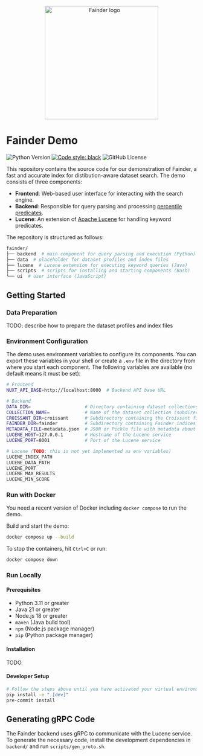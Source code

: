 <!-- markdownlint-disable MD033 -->
<p align="center">
  <picture>
    <img alt="Fainder logo" src="https://github.com/user-attachments/assets/41686649-f1c1-4b60-824e-80c322c5da85" width="300">
  </picture>
</p>

# Fainder Demo

![Python Version](https://img.shields.io/python/required-version-toml?tomlFilePath=https%3A%2F%2Fraw.githubusercontent.com%2Flbhm%2Ffainder-demo%2Fmain%2Fpyproject.toml)
[![Code style: black](https://img.shields.io/badge/code%20style-black-000000.svg)](https://github.com/psf/black)
![GitHub License](https://img.shields.io/github/license/lbhm/fainder-demo)

This repository contains the source code for our demonstration of Fainder, a fast and accurate
index for distibution-aware dataset search. The demo consists of three components:

- **Frontend**: Web-based user interface for interacting with the search engine.
- **Backend**: Responsible for query parsing and processing [percentile predicates](https://doi.org/10.14778/3681954.3681999).
- **Lucene**: An extension of [Apache Lucene](https://lucene.apache.org/) for handling keyword predicates.

The repository is structured as follows:

```bash
fainder/
├── backend  # main component for query parsing and execution (Python)
├── data  # placeholder for dataset profiles and index files
├── lucene  # Lucene extension for executing keyword queries (Java)
├── scripts  # scripts for installing and starting components (Bash)
└── ui  # user interface (JavaScript)
```

## Getting Started

### Data Preparation

TODO: describe how to prepare the dataset profiles and index files

### Environment Configuration

The demo uses environment variables to configure its components. You can export these variables
in your shell or create a `.env` file in the directory from where you start each component. The
following variables are available (no default means it must be set):

```bash
# Frontend
NUXT_API_BASE=http://localhost:8000  # Backend API base URL

# Backend
DATA_DIR=                    # Directory containing dataset collections
COLLECTION_NAME=             # Name of the dataset collection (subdirectoy in DATA_DIR)
CROISSANT_DIR=croissant      # Subdirectory containing the Croissant files of a collection
FAINDER_DIR=fainder          # Subdirectory containing Fainder indices for a collection
METADATA_FILE=metadata.json  # JSON or Pickle file with metadata about a collection
LUCENE_HOST=127.0.0.1        # Hostname of the Lucene service
LUCENE_PORT=8001             # Port of the Lucene service

# Lucene (TODO: this is not yet implemented as env variables)
LUCENE_INDEX_PATH
LUCENE_DATA_PATH
LUCENE_PORT
LUCENE_MAX_RESULTS
LUCENE_MIN_SCORE
```

### Run with Docker

You need a recent version of Docker including `docker compose` to run the demo.

Build and start the demo:

```bash
docker compose up --build
```

To stop the containers, hit `Ctrl+C` or run:

```bash
docker compose down
```

### Run Locally

#### Prerequisites

- Python 3.11 or greater
- Java 21 or greater
- Node.js 18 or greater
- `maven` (Java build tool)
- `npm` (Node.js package manager)
- `pip` (Python package manager)

#### Installation

TODO

#### Developer Setup

```bash
# Follow the steps above until you have activated your virtual environment
pip install -e ".[dev]"
pre-commit install
```

## Generating gRPC Code

The Fainder backend uses gRPC to communicate with the Lucene service. To generate the necessary
code, install the development dependencies in `backend/` and run `scripts/gen_proto.sh`.

